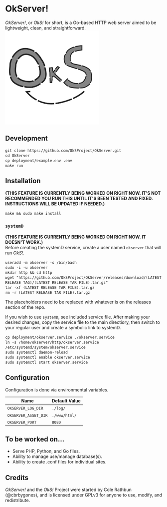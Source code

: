 # OkServer!
_OkServer!_, or _OkS!_ for short, is a Go-based HTTP web server aimed to be lightweight, clean, and straightforward.
<img src="OkS.svg" width="300px" />

## Development
    git clone https://github.com/OkSProject/OkServer.git
    cd OkServer
    cp deployment/example.env .env
    make run

## Installation
**(THIS FEATURE IS CURRENTLY BEING WORKED ON RIGHT NOW. IT'S NOT RECOMMENDED YOU RUN THIS UNTIL IT'S BEEN TESTED AND FIXED. INSTRUCTIONS WILL BE UPDATED IF NEEDED.)**
<br>

    make && sudo make install

### `systemD`
**(THIS FEATURE IS CURRENTLY BEING WORKED ON RIGHT NOW. IT DOESN'T WORK.)**
<br>
Before creating the systemD service, create a user named `okserver` that will run *OkS!*.
    
    useradd -m okserver -s /bin/bash
    sudo -i -u okserver
    mkdir http && cd http
    wget "https://github.com/OkSProject/OkServer/releases/download/(LATEST RELEASE TAG)/(LATEST RELEASE TAR FILE).tar.gz"
    tar -xf (LATEST RELEASE TAR FILE).tar.gz
    rm -r (LATEST RELEASE TAR FILE).tar.gz

The placeholders need to be replaced with whatever is on the releases section of the repo.

If you wish to use `systemD`, see included service file. After making your desired changes, copy the service file to the main directiory, then switch to your regular user and create a symbolic link to systemD.

    cp deployment/okserver.service ./okserver.service
    ln -s /home/okserver/http/okserver.service /etc/systemd/system/okserver.service
    sudo systemctl daemon-reload
    sudo systemctl enable okserver.service
    sudo systemctl start okserver.service

## Configuration
Configuration is done via environmental variables.

| Name | Default Value |
| --- | --- |
| `OKSERVER_LOG_DIR` | `./log/` |
| `OKSERVER_ASSET_DIR` | `./www/html/` |
| `OKSERVER_PORT` | `8080` |

## To be worked on...
- Serve PHP, Python, and Go files.
- Ability to manage use/manage database(s).
- Ability to create .conf files for individual sites.

## Credits
_OkServer!_ and the _OkS!_ Project were started by Cole Rathbun (@cbrbygones), and is licensed under GPLv3 for anyone to use, modify, and redistribute.
